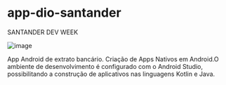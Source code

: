 # app-dio-santander

SANTANDER DEV WEEK

![image](https://user-images.githubusercontent.com/80496718/168933453-9a8bb8fb-946f-41be-814d-f6140acf136e.png)


App Android de extrato bancário.
Criação de Apps Nativos em Android.O ambiente de desenvolvimento é configurado com o Android Studio, possibilitando a construção de aplicativos nas linguagens Kotlin e Java.
